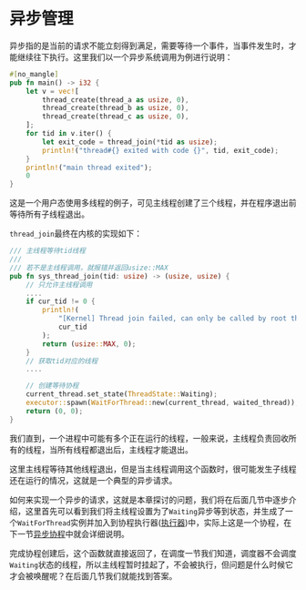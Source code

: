 # 异步管理

异步指的是当前的请求不能立刻得到满足，需要等待一个事件，当事件发生时，才能继续往下执行。这里我们以一个异步系统调用为例进行说明：

```Rust
#[no_mangle]
pub fn main() -> i32 {
    let v = vec![
        thread_create(thread_a as usize, 0),
        thread_create(thread_b as usize, 0),
        thread_create(thread_c as usize, 0),
    ];
    for tid in v.iter() {
        let exit_code = thread_join(*tid as usize);
        println!("thread#{} exited with code {}", tid, exit_code);
    }
    println!("main thread exited");
    0
}
```
这是一个用户态使用多线程的例子，可见主线程创建了三个线程，并在程序退出前等待所有子线程退出。

`thread_join`最终在内核的实现如下：

```Rust
/// 主线程等待tid线程
///
/// 若不是主线程调用，就报错并返回usize::MAX
pub fn sys_thread_join(tid: usize) -> (usize, usize) {
    // 只允许主线程调用
    ....
    if cur_tid != 0 {
        println!(
            "[Kernel] Thread join failed, can only be called by root thread, current tid: {}",
            cur_tid
        );
        return (usize::MAX, 0);
    }
    // 获取tid对应的线程
    ....

    // 创建等待协程
    current_thread.set_state(ThreadState::Waiting);
    executor::spawn(WaitForThread::new(current_thread, waited_thread));
    return (0, 0);
}
```
我们直到，一个进程中可能有多个正在运行的线程，一般来说，主线程负责回收所有的线程，当所有线程都退出后，主线程才能退出。

这里主线程等待其他线程退出，但是当主线程调用这个函数时，很可能发生子线程还在运行的情况，这就是一个典型的异步请求。

如何来实现一个异步的请求，这就是本章探讨的问题，我们将在后面几节中逐步介绍，这里首先可以看到我们将主线程设置为了`Waiting`异步等到状态，并生成了一个`WaitForThread`实例并加入到协程执行器([执行器](./协程执行器.md))中，实际上这是一个协程，在下一节[异步协程](./异步协程.md)中就会详细说明。

完成协程创建后，这个函数就直接返回了，在调度一节我们知道，调度器不会调度`Waiting`状态的线程，所以主线程暂时挂起了，不会被执行，但问题是什么时候它才会被唤醒呢？在后面几节我们就能找到答案。